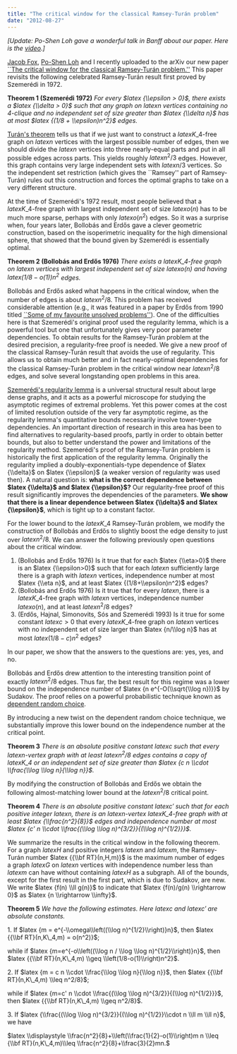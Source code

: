 ```yaml
---
title: "The critical window for the classical Ramsey-Turán problem"
date: "2012-08-27"
---
```


_\[Update: Po-Shen Loh gave a wonderful talk in Banff about our paper. Here is the [video](http://www.birs.ca/events/2012/5-day-workshops/12w5001/videos/watch/201208201435-Loh.mp4).\]_

[Jacob Fox](http://math.mit.edu/~fox/), [Po-Shen Loh](http://www.math.cmu.edu/~ploh/) and I recently uploaded to the arXiv our new paper [\`\`The critical window for the classical Ramsey-Turán problem.''](http://arxiv.org/abs/1208.3276) This paper revisits the following celebrated Ramsey-Turán result first proved by Szemerédi in 1972.

**Theorem 1 (Szemerédi 1972)** _For every $latex {\\epsilon > 0}$, there exists a $latex {\\delta > 0}$ such that any graph on $latex {n}$ vertices containing no 4-clique and no independent set of size greater than $latex {\\delta n}$ has at most $latex {(1/8 + \\epsilon)n^2}$ edges._

[Turán's theorem](http://en.wikipedia.org/wiki/Turan's_theorem) tells us that if we just want to construct a $latex {K\_4}$-free graph on $latex {n}$ vertices with the largest possible number of edges, then we should divide the $latex {n}$ vertices into three nearly-equal parts and put in all possible edges across parts. This yields roughly $latex {n^2/3}$ edges. However, this graph contains very large independent sets with $latex {n/3}$ vertices. So the independent set restriction (which gives the \`\`Ramsey'' part of Ramsey-Turán) rules out this construction and forces the optimal graphs to take on a very different structure.

At the time of Szemerédi's 1972 result, most people believed that a $latex {K\_4}$-free graph with largest independent set of size $latex {o(n)}$ has to be much more sparse, perhaps with only $latex {o(n^2)}$ edges. So it was a surprise when, four years later, Bollobás and Erdős gave a clever geometric construction, based on the isoperimetric inequality for the high dimensional sphere, that showed that the bound given by Szemerédi is essentially optimal.

**Theorem 2 (Bollobás and Erdős 1976)** _There exists a $latex {K\_4}$-free graph on $latex {n}$ vertices with largest independent set of size $latex {o(n)}$ and having $latex {(1/8 - o(1))n^2}$ edges._

Bollobás and Erdős asked what happens in the critical window, when the number of edges is about $latex {n^2/8}$. This problem has received considerable attention (e.g., it was featured in a paper by Erdős from 1990 titled [\`\`Some of my favourite unsolved problems''](http://dx.doi.org/10.1017/CBO9780511983917.039)). One of the difficulties here is that Szemerédi's original proof used the regularity lemma, which is a powerful tool but one that unfortunately gives very poor parameter dependencies. To obtain results for the Ramsey-Turán problem at the desired precision, a regularity-free proof is needed. We give a new proof of the classical Ramsey-Turán result that avoids the use of regularity. This allows us to obtain much better and in fact nearly-optimal dependencies for the classical Ramsey-Turán problem in the critical window near $latex {n^2/8}$ edges, and solve several longstanding open problems in this area.

[Szemerédi's regularity lemma](http://en.wikipedia.org/wiki/Szemeredi_regularity_lemma) is a universal structural result about large dense graphs, and it acts as a powerful microscope for studying the asymptotic regimes of extremal problems. Yet this power comes at the cost of limited resolution outside of the very far asymptotic regime, as the regularity lemma's quantitative bounds necessarily involve tower-type dependencies. An important direction of research in this area has been to find alternatives to regularity-based proofs, partly in order to obtain better bounds, but also to better understand the power and limitations of the regularity method. Szemerédi's proof of the Ramsey-Turán problem is historically the first application of the regularity lemma. Originally the regularity implied a doubly-exponentials-type dependence of $latex {\\delta}$ on $latex {\\epsilon}$ (a weaker version of regularity was used then). A natural question is: **what is the correct dependence between $latex {\\delta}$ and $latex {\\epsilon}$?** Our regularity-free proof of this result significantly improves the dependencies of the parameters. **We show that there is a linear dependence between $latex {\\delta}$ and $latex {\\epsilon}$**, which is tight up to a constant factor.

For the lower bound to the $latex {K\_4}$ Ramsey-Turán problem, we modify the construction of Bollobás and Erdős to slightly boost the edge density to just over $latex {n^2/8}$. We can answer the following previously open questions about the critical window.

1. (Bollobás and Erdős 1976) Is it true that for each $latex {\\eta>0}$ there is an $latex {\\epsilon>0}$ such that for each $latex {n}$ sufficiently large there is a graph with $latex {n}$ vertices, independence number at most $latex {\\eta n}$, and at least $latex {(1/8+\\epsilon)n^2}$ edges?
2. (Bollobás and Erdős 1976) Is it true that for every $latex {n}$, there is a $latex {K\_4}$-free graph with $latex {n}$ vertices, independence number $latex {o(n)}$, and at least $latex {n^2/8}$ edges?
3. (Erdős, Hajnal, Simonovits, Sós and Szemerédi 1993) Is it true for some constant $latex {c>0}$ that every $latex {K\_4}$-free graph on $latex {n}$ vertices with no independent set of size larger than $latex {n/\\log n}$ has at most $latex {(1/8 - c) n^2}$ edges?

In our paper, we show that the answers to the questions are: yes, yes, and no.

Bollobás and Erdős drew attention to the interesting transition point of exactly $latex {n^2/8}$ edges. Thus far, the best result for this regime was a lower bound on the independence number of $latex {n e^{-O(\\sqrt{\\log n})}}$ by Sudakov. The proof relies on a powerful probabilistic technique known as [dependent random choice](http://arxiv.org/abs/0909.3271).

By introducing a new twist on the dependent random choice technique, we substantially improve this lower bound on the independence number at the critical point.

**Theorem 3** _There is an absolute positive constant $latex {c}$ such that every $latex {n}$-vertex graph with at least $latex {n^2/8}$ edges contains a copy of $latex {K\_4}$ or an independent set of size greater than $latex {c n \\cdot \\frac{\\log \\log n}{\\log n}}$._

By modifying the construction of Bollobás and Erdős we obtain the following almost-matching lower bound at the $latex {n^2/8}$ critical point.

**Theorem 4** _There is an absolute positive constant $latex {c'}$ such that for each positive integer $latex {n}$, there is an $latex {n}$-vertex $latex {K\_4}$-free graph with at least $latex {\\frac{n^2}{8}}$ edges and independence number at most $latex {c' n \\cdot \\frac{(\\log \\log n)^{3/2}}{(\\log n)^{1/2}}}$._

We summarize the results in the critical window in the following theorem. For a graph $latex {H}$ and positive integers $latex {n}$ and $latex {m}$, the Ramsey-Turán number $latex {{\\bf RT}(n,H,m)}$ is the maximum number of edges a graph $latex {G}$ on $latex {n}$ vertices with independence number less than $latex {m}$ can have without containing $latex {H}$ as a subgraph. All of the bounds, except for the first result in the first part, which is due to Sudakov, are new. We write $latex {f(n) \\ll g(n)}$ to indicate that $latex {f(n)/g(n) \\rightarrow 0}$ as $latex {n \\rightarrow \\infty}$.

**Theorem 5** _We have the following estimates. Here $latex {c}$ and $latex {c'}$ are absolute constants._

1\. If $latex {m = e^{-\\omega\\left((\\log n)^{1/2}\\right)}n}$, then $latex {{\\bf RT}(n,K\_4,m) = o(n^2)}$;

while if $latex {m=e^{-o\\left((\\log n / \\log \\log n)^{1/2}\\right)}n}$, then $latex {{\\bf RT}(n,K\_4,m) \\geq \\left(1/8-o(1)\\right)n^2}$.

2\. If $latex {m = c n \\cdot \\frac{\\log \\log n}{\\log n}}$, then $latex {{\\bf RT}(n,K\_4,m) \\leq n^2/8}$;

while if $latex {m=c' n \\cdot \\frac{(\\log \\log n)^{3/2}}{(\\log n)^{1/2}}}$, then $latex {{\\bf RT}(n,K\_4,m) \\geq n^2/8}$.

3\. If $latex {\\frac{(\\log \\log n)^{3/2}}{(\\log n)^{1/2}}\\cdot n \\ll m \\ll n}$, we have

$latex \\displaystyle \\frac{n^2}{8}+\\left(\\frac{1}{2}-o(1)\\right)m n \\leq {\\bf RT}(n,K\_4,m)\\leq \\frac{n^2}{8}+\\frac{3}{2}mn.$

